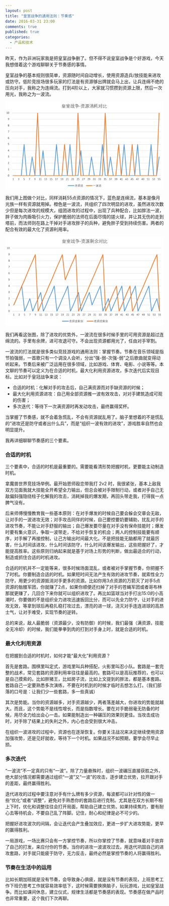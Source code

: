 ```yaml
---
layout: post
title: "皇室战争的通用法则：节奏感"
date: 2016-03-31 23:00
comments: true
published: true
categories:
  - 产品和技术
---
```


昨天，作为非洲玩家我是把皇室战争删了。但不得不说皇室战争是个好游戏，今天我想借着这个游戏聊聊关于节奏感的事情。

皇室战争的基本规则很简单，资源随时间自动增长，使用资源造兵/放技能来进攻或防守。低阶竞技场很多玩家的打法是有资源够出牌就会马上出，让兵连绵不绝的压向对手，我称之为连绵流。打到4阶以上，大家就习惯攒到资源上限，然后一次用光，我称之为一波流。

![皇室战争-资源消耗对比](/images/uploads/clash-royale-tempo-res-cost.png)

我们用上图做个对比，同样消耗55点资源的情况下，蓝色是连绵流，基本是像月光族一样有资源就用掉。橙色是一波流，共组织了四次明显的进攻，虽然进攻次数少但是每次进攻的规模大，组团进攻的过程中，出现了兵种配合，比如胖法一波，胖子做为肉盾吸引火力，保护脆弱的法师在后面尽情的搓火球，并让其无伤的走到塔前，而法师则在路上干掉对手进攻胖子的兵种，避免胖子受到持续伤害。两者的配合有效的最大化了资源利用率。

![皇室战争-资源剩余对比](/images/uploads/clash-royale-tempo-res-rest.png)

我们再看这张图，除了进攻的优势外，一波流在很多时候手里的可用资源是超过连绵流的。手里有余牌，进可攻退可守。不会出现资源都用光了，任由对手宰割。

一波流的打法就是很多类似竞技游戏的通用法则：掌握节奏。节奏在音乐领域是指节拍强弱，一首歌只有一个调没人会听，分出“强-弱-次强-弱”之后歌曲就变得动听起来。节奏后来被广泛运用在很多领域，比如游戏、体育、电影、小说等等。本文聊的节奏可以定义为在合适的时机，最大化利用资源进攻，多次迭代后实现目标。比如对于皇冠战争来说：

* 合适的时机：化解对手的攻击后，自己满资源而对手缺资源的时候；
* 最大化利用资源进攻：自己用全部资源推一波有效攻击，对对手建筑造成可观的伤害；
* 多次迭代：等待下一次满资源时再发动攻击，最终赢得奖杯。

当掌握了节奏感，就不会着急慌乱，不会有资源就乱用了。脑子里想着的不是慌乱的“进攻还是防守或者出什么兵”，而是“组织一波有效的进攻”，游戏胜率自然也会明显提升。

我再详细聊聊节奏感的三个要素。


### 合适的时机

三个要素中，合适的时机是最重要的。需要能看清形势把握时机，更要能主动制造时机。

拿魔兽世界竞技场举例。最开始恩师殴恋带我打 2v2 时，我很紧张，基本上敌我双方见面我就大技能全开希望全力输出，但总会被对手限制行动，或者对手自己无敌偏斜强隐绕柱子化解我的攻击，消耗掉我的爆发期，再回头带走我，打得我一点脾气没有。

后来师傅慢慢教育我一些基本原则：在对手爆发的时候自己要会躲会交章会无敌，让对手的一波进攻无效；对手攻击同伴的时候，自己要控要奶要辅助，扰乱对手的进攻节奏，不能让对手舒服的输出；自己爆发要尽量在对手没有保命技能时；爆发时要有集火意识，争取一波带走，不给对手恢复的机会；两人的控制技能要有顺序，对手解了再接控制，让己方输出时间最大化。不是把技能无脑都用了就最厉害，什么时间该进攻，什么时间该防守，什么时间该爆发输出，这些把握好了，才能提高胜率。这些原则归纳起来就是基于对场上形势的判断，做出最适合的行动，制造或抓住合适的时机进攻。

合适的时机并不一定能等来，很多时候场面混乱，或者被对手掌握节奏，你把握不了时机。你要制造合适的时机。如果短时间无法产生有效的进攻节奏，就索性全力防守，用更少的资源抵消对手更多的资源。比如你用3点资源的万箭灭了对手5点资源的骷髅军团，你就赚了2点，如果你顺便还扫掉了对手的苍蝇军团或者哥布林那就更赚了，几回合下来你就可以组织进攻了。再比如篮球当对手打出15:0的小高潮时，你要做的不是组织全力进攻迅速扳回比分，而可以先全力防守，让对手的进攻无效，等拿到球后再稳扎稳打攻过去，漂亮的进一球，浇灭对手连连进球的高昂士气，让对手难受，实现节奏的逆转。

总的来说，敌人最脆弱（资源最少，没有防御）的时候，我们最强（满资源，技能全无冷却）的时候，我们能拳拳到肉的打到对手身上时，就是合适的时机。


### 最大化利用资源

在把握到合适的时机时，如何才能“最大化”利用资源？

首先是套路。围棋里叫定式，游戏里叫兵种搭配，火影里叫忍小队。套路是一套完整的战术，常见套路的资源利用率往往是最高的。套路可以是高玩推荐的，也可以是自己摸索的。比如胖猪王，比如房子流，比如上文提到的胖法，都是基本套路。套路自己一定要熟悉多次演练，不要在时机到的时候才临时去想怎么打。（我们部落的口号是：让我们少一些套路，多一些真诚）

其次是势能。当你的资源越多，对手资源越少，两者落差越大，你进攻的势能就越大。而且，这个势能不是线性增长，而是指数增长。要在对手脆弱毫无防备的时候，用尽全力给出会心一击。如果能制造出一种碾压的效果则更佳。当攻击成功时，对手除了结果上的失利之外，内心也会受到很大冲击。

在组织一波进攻的过程中，资源也在逐渐恢复。你要关注战况来决定继续使用资源加强攻势，还是见好就收，等待下一个时机。如果战况不如预期，要学会尽早止损。


### 多次迭代

“一波流”不一定真的只有“一波”。除了力量悬殊时，组织一波碾压直接获胜之外，绝大部分情况都需要通过组织“一波”又“一波”的攻击，逐步建立优势，拉开跟对手的差距，最终赢得胜利。

迭代进攻的过程中要注意对手有什么牌有多少资源，每波都可以针对性的做一些“优化”或者“调整”，避免对手熟悉你的套路后进行克制。尤其是在双方长期不相上下时，优化和调整往往会打开局面，帮助自己建立优势。如果持续焦灼，要有耐心去等待机会，不要自己乱了阵脚。记住，耐心和纪律是必不可少的。

把握好进攻波次的间隔，会让迭代会产生叠加效应，更进一步扩大进攻势能，更早的赢得胜利。

一局游戏，一场比赛只会有一方掌控节奏，所以你掌控了节奏，就意味着对手放弃了自己的打发，来应付你的节奏。当你的进攻一波波攻过去，用迭代巩固自己的进攻套路，对手就只能疲于防守，无力反击，最终必然是掌控节奏的人将赢得胜利。


### 节奏在生活中的运用

比如长期加班就是没有节奏，会导致身心俱疲，就是没有节奏的表现，上班思考工作下班仍思考工作就容易效率低下，这时候需要换换脑子，玩玩游戏，比如皇室战争。而比如课间休息，建立仪式，规律生活都是节奏感的表现。节奏感在做产品时也非常重要，这个我们下次再聊。

